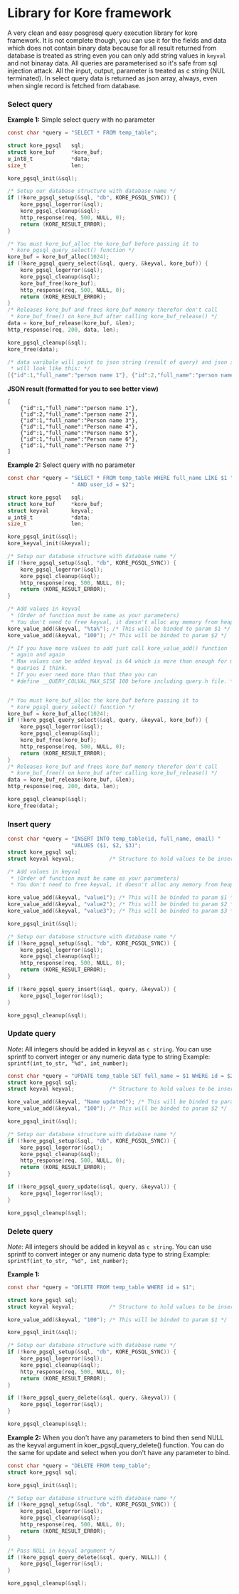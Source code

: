 # Library for Kore framework

A very clean and easy posgresql query execution library for kore framework. It is not complete though, you can use it for the fields and data which does not contain binary data because for all result returned from database is treated as string even you can only add string values in `keyval` and not binaray data.
All queries are parameterised so it's safe from sql injection attack.
All the input, output, parameter is treated as c string (NUL terminated).
In select query data is returned as json array, always, even when single record is fetched from database.

### Select query
__Example 1:__ Simple select query with no parameter
```c
const char *query = "SELECT * FROM temp_table";

struct kore_pgsql 	sql;
struct kore_buf   	*kore_buf;
u_int8_t			*data;
size_t				len;

kore_pgsql_init(&sql);

/* Setup our database structure with database name */
if (!kore_pgsql_setup(&sql, "db", KORE_PGSQL_SYNC)) {
	kore_pgsql_logerror(&sql);
	kore_pgsql_cleanup(&sql);
	http_response(req, 500, NULL, 0);
	return (KORE_RESULT_ERROR);
}

/* You must kore_buf_alloc the kore_buf before passing it to
 * kore_pgsql_query_select() function */
kore_buf = kore_buf_alloc(1024);
if (!kore_pgsql_query_select(&sql, query, &keyval, kore_buf)) {
	kore_pgsql_logerror(&sql);
	kore_pgsql_cleanup(&sql);
	kore_buf_free(kore_buf);
	http_response(req, 500, NULL, 0);
	return (KORE_RESULT_ERROR);
}
/* Releases kore_buf and frees kore_buf memory therefor don't call
 * kore_buf_free() on kore_buf after calling kore_buf_release() */
data = kore_buf_release(kore_buf, &len);
http_response(req, 200, data, len);

kore_pgsql_cleanup(&sql);
kore_free(data);

/* data varibale will point to json string (result of query) and json string
 * will look like this: */
[{"id":1,"full_name":"person name 1"}, {"id":2,"full_name":"person name 2"}, {"id":1,"full_name":"Person name 3"}, {"id":1,"full_name":"Person name 4"}, {"id":1,"full_name":"Person name 5"}, {"id":1,"full_name":"Person name 6"}, {"id":1,"full_name":"Person name 7"}]
```
__JSON result (formatted for you to see better view)__
```
[
	{"id":1,"full_name":"person name 1"},
	{"id":2,"full_name":"person name 2"},
	{"id":1,"full_name":"Person name 3"},
	{"id":1,"full_name":"Person name 4"},
	{"id":1,"full_name":"Person name 5"},
	{"id":1,"full_name":"Person name 6"},
	{"id":1,"full_name":"Person name 7"}
]
```

__Example 2:__ Select query with no parameter
```c
const char *query = "SELECT * FROM temp_table WHERE full_name LIKE $1 "
					" AND user_id = $2";

struct kore_pgsql 	sql;
struct kore_buf   	*kore_buf;
struct keyval		keyval;
u_int8_t			*data;
size_t				len;

kore_pgsql_init(&sql);
kore_keyval_init(&keyval);

/* Setup our database structure with database name */
if (!kore_pgsql_setup(&sql, "db", KORE_PGSQL_SYNC)) {
	kore_pgsql_logerror(&sql);
	kore_pgsql_cleanup(&sql);
	http_response(req, 500, NULL, 0);
	return (KORE_RESULT_ERROR);
}

/* Add values in keyval
 * (Order of function must be same as your parameters)
 * You don't need to free keyval, it doesn't alloc any memory from heap */
kore_value_add(&keyval, "%ta%"); /* This will be binded to param $1 */
kore_value_add(&keyval, "100"); /* This will be binded to param $2 */

/* If you have more values to add just call kore_value_add() function
 * again and again
 * Max values can be added keyval is 64 which is more than enough for most
 * queries I think.
 * If you ever need more than that then you can
 * #define __QUERY_COLVAL_MAX_SISE 100 before including query.h file. */


/* You must kore_buf_alloc the kore_buf before passing it to
 * kore_pgsql_query_select() function */
kore_buf = kore_buf_alloc(1024);
if (!kore_pgsql_query_select(&sql, query, &keyval, kore_buf)) {
	kore_pgsql_logerror(&sql);
	kore_pgsql_cleanup(&sql);
	kore_buf_free(kore_buf);
	http_response(req, 500, NULL, 0);
	return (KORE_RESULT_ERROR);
}
/* Releases kore_buf and frees kore_buf memory therefor don't call
 * kore_buf_free() on kore_buf after calling kore_buf_release() */
data = kore_buf_release(kore_buf, &len);
http_response(req, 200, data, len);

kore_pgsql_cleanup(&sql);
kore_free(data);

```

### Insert query
```c
const char *query = "INSERT INTO temp_table(id, full_name, email) "
					"VALUES ($1, $2, $3)";
struct kore_pgsql sql;
struct keyval keyval; 			/* Structure to hold values to be inserted */

/* Add values in keyval
 * (Order of function must be same as your parameters)
 * You don't need to free keyval, it doesn't alloc any memory from heap */

kore_value_add(&keyval, "value1"); /* This will be binded to param $1 */
kore_value_add(&keyval, "value2"); /* This will be binded to param $2 */
kore_value_add(&keyval, "value3"); /* This will be binded to param $3 */

kore_pgsql_init(&sql);

/* Setup our database structure with database name */
if (!kore_pgsql_setup(&sql, "db", KORE_PGSQL_SYNC)) {
	kore_pgsql_logerror(&sql);
	kore_pgsql_cleanup(&sql);
	http_response(req, 500, NULL, 0);
	return (KORE_RESULT_ERROR);
}

if (!kore_pgsql_query_insert(&sql, query, &keyval)) {
	kore_pgsql_logerror(&sql);
}

kore_pgsql_cleanup(&sql);

```

### Update query
_Note_: All integers should be added in keyval as `c string`. You can use sprintf to convert integer or any numeric data type to string
Example: `sprintf(int_to_str, "%d", int_number);`
```c
const char *query = "UPDATE temp_table SET full_name = $1 WHERE id = $2";
struct kore_pgsql sql;
struct keyval keyval; 			/* Structure to hold values to be inserted */

kore_value_add(&keyval, "Name updated"); /* This will be binded to param $1 */
kore_value_add(&keyval, "100"); /* This will be binded to param $2 */

kore_pgsql_init(&sql);

/* Setup our database structure with database name */
if (!kore_pgsql_setup(&sql, "db", KORE_PGSQL_SYNC)) {
	kore_pgsql_logerror(&sql);
	kore_pgsql_cleanup(&sql);
	http_response(req, 500, NULL, 0);
	return (KORE_RESULT_ERROR);
}

if (!kore_pgsql_query_update(&sql, query, &keyval)) {
	kore_pgsql_logerror(&sql);
}

kore_pgsql_cleanup(&sql);

```

### Delete query
_Note_: All integers should be added in keyval as `c string`. You can use sprintf to convert integer or any numeric data type to string
Example: `sprintf(int_to_str, "%d", int_number);`

__Example 1:__
```c
const char *query = "DELETE FROM temp_table WHERE id = $1";

struct kore_pgsql sql;
struct keyval keyval; 			/* Structure to hold values to be inserted */

kore_value_add(&keyval, "100"); /* This will be binded to param $1 */

kore_pgsql_init(&sql);

/* Setup our database structure with database name */
if (!kore_pgsql_setup(&sql, "db", KORE_PGSQL_SYNC)) {
	kore_pgsql_logerror(&sql);
	kore_pgsql_cleanup(&sql);
	http_response(req, 500, NULL, 0);
	return (KORE_RESULT_ERROR);
}

if (!kore_pgsql_query_delete(&sql, query, &keyval)) {
	kore_pgsql_logerror(&sql);
}

kore_pgsql_cleanup(&sql);

```

__Example 2:__
When you don't have any parameters to bind then send NULL as the keyval argument in koer\_pgsql\_query\_delete() function.
You can do the same for update and select when you don't have any parameter to bind.
```c
const char *query = "DELETE FROM temp_table";
struct kore_pgsql sql;

kore_pgsql_init(&sql);

/* Setup our database structure with database name */
if (!kore_pgsql_setup(&sql, "db", KORE_PGSQL_SYNC)) {
	kore_pgsql_logerror(&sql);
	kore_pgsql_cleanup(&sql);
	http_response(req, 500, NULL, 0);
	return (KORE_RESULT_ERROR);
}

/* Pass NULL in keyval argument */
if (!kore_pgsql_query_delete(&sql, query, NULL)) {
	kore_pgsql_logerror(&sql);
}

kore_pgsql_cleanup(&sql);

```
